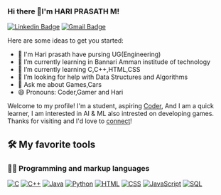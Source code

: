 ### Hi there 👋I'm HARI PRASATH M!

[![Linkedin Badge](https://img.shields.io/badge/-Hari_M-blue?style=flat&logo=Linkedin&logoColor=white&link=https://www.linkedin.com/in/hari-prasath-517849211/)](https://www.linkedin.com/in/hari-prasath-517849211/)
[![Gmail Badge](https://img.shields.io/badge/-Hari_M-c14438?style=flat&logo=Gmail&logoColor=white&link=mailto:hariprasathmk2003@gmail.com)](mailto:hariprasathmk2003@gmail.com)

Here are some ideas to get you started:
- 🔭 I'm Hari prasath have pursing UG(Engineering)
- 🌱 I’m currently learning in Bannari Amman institude of technology
- 🎯 I’m currently learning C,C++,HTML,CSS
- 🤔 I’m looking for help with Data Structures and Algorithms
- 💬 Ask me about Games,Cars
- 😄 Pronouns: Coder,Gamer and Hari

Welcome to my profile! I'm a student, aspiring [Coder](https://github.com/HarishMK007), And I am a quick learner, I am interested in AI & ML also intrested on developing games. Thanks for visiting and I'd love to [connect](https://www.linkedin.com/in/hari-prasath-517849211/)!

<h2> 🛠️ My favorite tools </h2>

### 👨‍💻 Programming and markup languages

<p>
    <a href="#"><img alt="C" src="https://custom-icon-badges.herokuapp.com/badge/C-03599C.svg?logo=c-in-hexagon&logoColor=white"></a>
        <a href="#"><img alt="C++" src="https://custom-icon-badges.herokuapp.com/badge/C++-9C033A.svg?logo=cpp2&logoColor=white"></a>
        <a href="#"><img alt="Java" src="https://custom-icon-badges.herokuapp.com/badge/Java-007396.svg?logo=java&logoColor=white"></a>
        <a href="#"><img alt="Python" src="https://img.shields.io/badge/Python-14354C.svg?logo=python&logoColor=white"></a>
     <a href="#"><img alt="HTML" src="https://img.shields.io/badge/HTML-E34F26.svg?logo=html5&logoColor=white"></a>
    <a href="#"><img alt="CSS" src="https://img.shields.io/badge/CSS-1572B6.svg?logo=css3&logoColor=white"></a>
    <a href="#"><img alt="JavaScript" src="https://img.shields.io/badge/JavaScript-F7DF1E.svg?logo=javascript&logoColor=black"></a>
    <a href="#"><img alt="SQL" src="https://custom-icon-badges.herokuapp.com/badge/SQL-025E8C.svg?logo=database&logoColor=white"></a>
</p>

    
    
    



    
 

    
